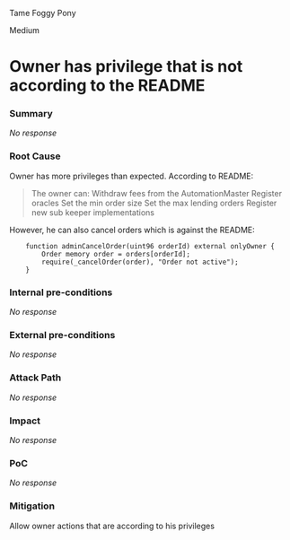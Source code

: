 Tame Foggy Pony

Medium

# Owner has privilege that is not according to the README

### Summary

_No response_

### Root Cause

Owner has more privileges than expected. According to README:
>The owner can:
Withdraw fees from the AutomationMaster
Register oracles
Set the min order size
Set the max lending orders
Register new sub keeper implementations

However, he can also cancel orders which is against the README:
```solidity
    function adminCancelOrder(uint96 orderId) external onlyOwner {
        Order memory order = orders[orderId];
        require(_cancelOrder(order), "Order not active");
    }
```
### Internal pre-conditions

_No response_

### External pre-conditions

_No response_

### Attack Path

_No response_

### Impact

_No response_

### PoC

_No response_

### Mitigation

Allow owner actions that are according to his privileges
